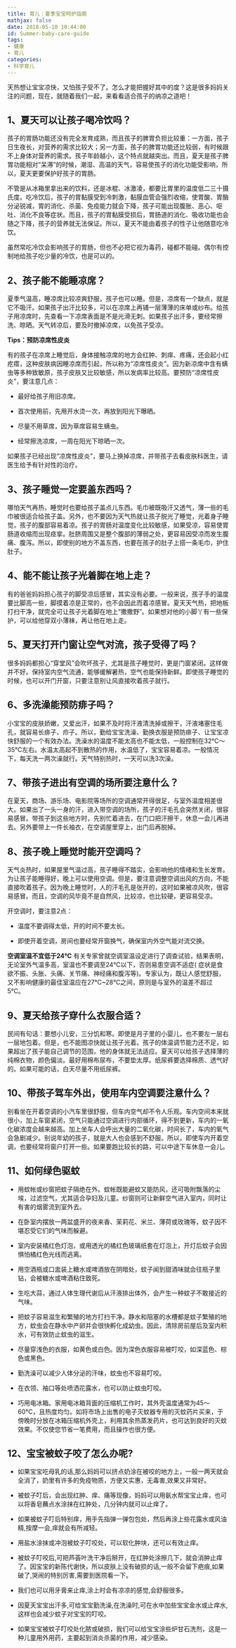 ```yaml
---
title: 育儿：夏季宝宝呵护指南
mathjax: false
date: 2018-05-10 10:44:00
id: Summer-baby-care-guide
tags:
- 健康
- 育儿
categories:
- 科学育儿
---
```


天热想让宝宝凉快，又怕孩子受不了。怎么才能把握好其中的度？这是很多妈妈关注的问题，现在，就随着我们一起，来看看适合孩子的纳凉之道吧！

<!---more--->

## 1、夏天可以让孩子喝冷饮吗？

孩子的胃肠功能还没有完全发育成熟，而且孩子的脾胃负担比较重：一方面，孩子日生夜长，对营养的需求比较大；另一方面，孩子的脾胃功能还比较弱，有时候跟不上身体对营养的需求。孩子年龄越小，这个特点就越突出。而且，夏天是孩子脾胃功能相对“呆滞”的时候，潮湿、高温的天气，容易使孩子的消化功能受影响，所以，夏天更要保护好孩子的胃肠。

不管是从冰箱里拿出来的饮料，还是冰棍、冰激凌，都要比胃里的温度低二三十摄氏度。吃冷饮后，孩子的胃黏膜受到冷刺激，黏膜血管会强烈收缩，使胃酸、胃酶分泌锐减，胃的消化、杀菌、免疫能力就会下降，孩子可能出现腹胀、恶心、呕吐、消化不良等症状。而且，孩子的胃黏膜受损后，胃肠道的消化、吸收功能也会随之下降，孩子的营养就无法保证。所以，夏天不能由着孩子的性子让他随意吃冷饮。

虽然常吃冷饮会影响孩子的胃肠，但也不必把它视为毒药，碰都不能碰。偶尔有控制地给孩子吃少量的冷饮，也是可以的。

## 2、孩子能不能睡凉席？

夏季气温高，睡凉席比较凉爽舒服，孩子也可以睡。但是，凉席有一个缺点，就是它不吸汗。如果孩子出汗比较多，可以在凉席上再铺一层薄薄的床单或纱布。给孩子用凉席时，先查看一下凉席表面是不是光滑无刺。如果孩子出汗多，要经常擦洗、晾晒。天气转凉后，要及时撤掉凉席，以免孩子受凉。

**Tips：预防凉席性皮炎**

有的孩子在凉席上睡觉后，身体接触凉席的地方会红肿、刺痒、疼痛，还会起小红疙瘩，这种皮肤病因睡凉席而引起，所以称为“凉席性皮炎”。因为新凉席中含有螨虫等多种致敏原，孩子皮肤又比较敏感，所以发病率比较高。要预防“凉席性皮炎”，要注意几点：

- 最好给孩子用旧凉席。

- 首次使用前，先用开水烫一次，再放到阳光下曝晒。
- 尽量不用草席，因为草席容易生螨虫。
- 经常擦洗凉席，一周在阳光下晾晒一次。

如果孩子已经出现“凉席性皮炎”，要马上换掉凉席，并带孩子去看皮肤科医生，请医生给予有针对性的治疗。

## 3、孩子睡觉一定要盖东西吗？

哪怕天气再热，睡觉时也要给孩子盖点儿东西。毛巾被既吸汗又透气，薄一些的毛巾被很适合给孩子盖。另外，也不要因为天气热就让孩子脱光了睡觉，光着身子睡觉，孩子的腹部容易着凉。孩子的胃肠对温度变化比较敏感，如果受凉，容易使胃肠道收缩而出现痉挛。肚脐周围又是整个腹部的薄弱之处，更容易因受凉而发生腹痛、腹泻。所以，即使别的地方不盖东西，也要在孩子的肚子上搭一条毛巾，护住肚子。

## 4、能不能让孩子光着脚在地上走？

有的爸爸妈妈担心孩子的脚受凉后感冒，其实没有必要。一般来说，孩子手的温度要比脚高一些，脚摸着凉是正常的，也不会因此而着凉感冒。夏天天气热，把地板打扫干净，就完全可让孩子光着脚在地上“撒撒野”。如果想对他的小脚丫有一些保护，可以给他穿双小薄袜，再让他在地上走。

## 5、夏天打开门窗让空气对流，孩子受得了吗？

很多妈妈都担心“穿堂风”会吹坏孩子，尤其是孩子睡觉时，更是门窗紧闭。这样做并不好。保持室内空气流通，能够缓解暑热，空气也能保持新鲜。即使孩子睡觉的时候，也可以开门开窗，只要注意别让风直接吹着孩子就行。

## 6、多洗澡能预防痱子吗？

小宝宝的皮肤娇嫩，又爱出汗，如果不及时将汗液清洗掉或擦干，汗液堵塞住毛孔，就容易长痱子、疖子。所以，勤给宝宝洗澡、勤换衣服是预防痱子、让宝宝凉快舒服的一个有效办法。洗澡水的温度不能太高也不能太低，一般控制在32℃～ 35℃左右。水温太高起不到散热的作用，水温低了，宝宝容易着凉。一般情况下，每天洗一两次澡就行。天气特别热时，一天可以洗3次澡。

## 7、带孩子进出有空调的场所要注意什么？

在夏天，商场、游乐场、电影院等场所的空调通常开得很足，与室外温度相差很大。如果出了一头一身的汗，进入带空调的场所，孩子的汗毛孔会突然关闭，很容易感冒。带孩子到这些地方时，先别忙着进去，在门口把汗擦干，休息一会儿再进去。另外要带上一件长袖衣，在空调屋里穿上，出门后再脱掉。

## 8、孩子晚上睡觉时能开空调吗？

天气炎热时，如果屋里气温过高，孩子睡得不踏实，会影响他的情绪和生长发育。为让孩子能睡得好，晚上可以使用空调。但是，要注意调整空调出风的方向，不能直接吹着孩子。因为晚上睡觉时，人的汗毛孔是张开的，这时如果被凉风吹，很容易感冒。而且，空调的风毕竟不是自然风，比较凉，也比较硬，更容易受凉。

开空调时，要注意2点：

- 温度不要调得太低，开的时间不要太长。

- 即使开着空调，房间也要经常开窗换气，确保室内外空气能对流交换。

**空调室温不宜低于24℃**
有关专家曾就空调室温设定进行了调查试验，结果表明，无论室外气温多高，室温也不要调至24℃以下，否则易患空调不适症( 症状是食欲不振、头胀、头痛、关节痛、神经痛和腹泻等)。专家认为，既让人感觉舒服，又不影响健康的最佳室温应在27℃~28℃之间，原则是与室外的温差不超过5℃。

## 9、夏天给孩子穿什么衣服合适？

民间有句话：要想小儿安，三分饥和寒。即使是月子里的小婴儿，也不要左一层右一层地包着。但是，也不能图凉快就让孩子光着。孩子的体温调节能力还不足，如果超出了孩子能自己调节的范围，他的身体就无法适应。夏天可以给孩子选择薄的纯棉衣物，颜色偏淡。最好用棉布尿布，不要垫太厚。纸尿裤要选择棉质、透气好的。如果可能的话，白天尽量不用纸尿裤。

## 10、带孩子驾车外出，使用车内空调要注意什么？

别看坐在开着空调的小汽车里很舒服，但车内空气却不令人乐观。车内空间本来就很小，加上车窗紧闭，空气只能通过空调进行内部循环，得不到更新，车内的一氧化碳浓度会越来越高。加上坐车人会呼出大量的二氧化碳，时间长了，车内的氧气会急剧减少。别说年幼的孩子，就是大人也会感到不舒服。所以，即使车内开着空调，也要经常将窗户打开一些。如果要跑比较长的路，可以中途下车休息一会儿。

## 11、如何绿色驱蚊

- 用蚊帐或纱窗把蚊子隔绝在外。蚊帐既能避蚊又能防风，还可吸附飘落的尘埃，过滤空气，尤其适合孕妇及儿童。纱窗则可让新鲜空气进入室内，同时让有害的烟雾流到室外去。

- 在卧室内摆放一两盆盛开的夜来香、茉莉花、米兰、薄荷或玫瑰等，蚊子因不堪忍受它们的气味而躲避。
- 室内安装橘红色灯泡，或用透光的橘红色玻璃纸套在灯泡上，开灯后蚊子会因惧怕橘红色光线而逃离。
- 用空酒瓶或口盅装上糖水或啤酒放在阴暗处，蚊子闻到甜酒味就会往瓶子里钻，会被糖水或啤酒粘住致死。
- 生吃大蒜，通过人体生理代谢后从汗液排出体外，会产生一种蚊子不敢接近的气味。
- 把蚊子容易滋生和繁殖的地方打扫干净。静水和阻塞的水槽都是蚊子繁殖的地方，蚊虫会在静水中产卵并会很快孵化成幼虫。因此，清除房前屋后及室内积水，可有效防止蚊虫的滋生。
- 尽量穿浅色的衣服，如黄色或白色。因为深色衣服容易被叮咬，如深蓝色、棕色或黑色。
- 勤洗澡可以减少人体分泌的汗味，蚊虫也不容易叮咬。
- 在衣领、袖口等处喷洒花露水，也可以防止蚊虫叮咬。
- 巧用电冰箱。家用电冰箱背面的压缩机工作时，其外壳温度通常为45～60℃，且热度均匀。如将市场上出售的电子灭蚊器专用的灭蚊药片买来，于傍晚时分放在冰箱压缩机外壳上，利用其余热蒸发药片，也可达到良好的灭蚊效果。不仅使您节省一笔费用，而且操作也很方便。

## 12、宝宝被蚊子咬了怎么办呢?

- 如果宝宝吃母乳的话,那么妈妈可以挤点奶涂在被咬的地方上，一般一两天就会全消了，奶里有许多的免疫物质，方便又实惠，无毒害,效果又非常好。
- 被蚊子叮后，会出现红肿、痒、痛等现像，妈妈可以用氨水帮宝宝止痒，也可以将香皂蘸点水涂抹在红肿处，几分钟内就可以止痒了。
- 如果被蚊子叮后特别痒，用手先指弹一弹包包处，然后再涂上些花露水或风油精,按摩一会,痒就会有所减轻。

- 用盐水涂抹或冲泡被蚊子叮咬处，可以软化肿块，还可以有效止痒。

- 被蚊子叮咬后,可把芦荟叶洗干净后掰开，在红肿处涂擦几下，就会消肿止痒了。因宝宝的新陈代谢快，所以皮肤上没有破损的话,一般不会留下疤痕,如果破了,哭闹的特别厉害,需要到医院看一下。

- 我们也可以用牙膏来止痒,涂上时会有凉凉的感觉,会舒服很多。

- 因夏天宝宝出汗多,可给宝宝勤洗澡,在洗澡时,可在水中加些宝宝金水或止痒水,这样也会减少蚊子对宝宝的叮咬。

- 如果宝宝被蚊子叮咬处化脓或破损，我们可以给宝宝涂些炉甘石洗剂，这是一种儿童用外用药，主要起到消炎杀菌的作用，减少感染。